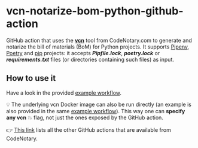 # vcn-notarize-bom-python-github-action

GitHub action that uses the **[vcn](https://github.com/codenotary/vcn)** tool from CodeNotary.com to generate and notarize the bill of materials (BoM) for Python projects. It supports [Pipenv](https://pipenv.pypa.io), [Poetry](https://python-poetry.org) and [pip](https://pypi.org/project/pip/) projects: it accepts _**Pipfile.lock**_, _**poetry.lock**_ or _**requirements.txt**_ files (or directories containing such files) as input.

## How to use it

Have a look in the provided [example workflow](.github/workflows/example.yml).

:bulb: The underlying vcn Docker image can also be run directly (an example is also provided in the same [example workflow](.github/workflows/example.yml)). This way one can **specify any vcn** :boom: flag, not just the ones exposed by the GitHub action.

👉 [This link](https://github.com/marketplace?type=actions&query=publisher%3Acodenotary+) lists all the other GitHub actions that are available from CodeNotary.
